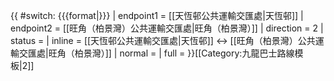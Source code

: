 {{ #switch: {{{format|}}}
  | endpoint1 = [[天恆邨公共運輸交匯處|天恆邨]]
  | endpoint2 = [[旺角（柏景灣）公共運輸交匯處|旺角（柏景灣）]]
  | direction = 2
  | status =
  | inline = [[天恆邨公共運輸交匯處|天恆邨]] ↔ [[旺角（柏景灣）公共運輸交匯處|旺角（柏景灣）]]
  | normal =
  | full =
}}<noinclude>[[Category:九龍巴士路線模板|2]]</noinclude>
